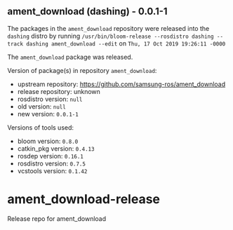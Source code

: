 ## ament_download (dashing) - 0.0.1-1

The packages in the `ament_download` repository were released into the `dashing` distro by running `/usr/bin/bloom-release --rosdistro dashing --track dashing ament_download --edit` on `Thu, 17 Oct 2019 19:26:11 -0000`

The `ament_download` package was released.

Version of package(s) in repository `ament_download`:

- upstream repository: https://github.com/samsung-ros/ament_download
- release repository: unknown
- rosdistro version: `null`
- old version: `null`
- new version: `0.0.1-1`

Versions of tools used:

- bloom version: `0.8.0`
- catkin_pkg version: `0.4.13`
- rosdep version: `0.16.1`
- rosdistro version: `0.7.5`
- vcstools version: `0.1.42`


# ament_download-release
Release repo for ament_download
